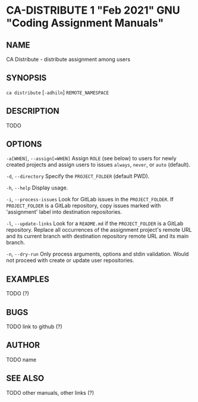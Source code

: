 CA-DISTRIBUTE 1 "Feb 2021" GNU "Coding Assignment Manuals"
=============================================

NAME
----

CA Distribute - distribute assignment among users

SYNOPSIS
--------

`ca distribute` [`-adhiln`] `REMOTE_NAMESPACE`

DESCRIPTION
-----------

TODO

OPTIONS
-------

`-a[WHEN]`, `--assign[=WHEN]`
  Assign `ROLE` (see below) to users for newly created projects and assign users to issues `always`, `never`, or `auto` (default).

`-d`, `--directory`
  Specify the `PROJECT_FOLDER` (default PWD).

`-h`, `--help`
  Display usage.

`-i`, `--process-issues`
  Look for GitLab issues in the `PROJECT_FOLDER`. If `PROJECT_FOLDER` is a GitLab repository, copy issues marked with 'assignment' label into destination repositories.

`-l`, `--update-links`
  Look for a `README.md` if the `PROJECT_FOLDER` is a GitLab repository. Replace all occurrences of the assignment project's remote URL and its current branch with destination repository remote URL and its main branch.

`-n`, `--dry-run`
  Only process arguments, options and stdin validation. Would not proceed with create or update user repositories.

EXAMPLES
--------

TODO (?)

BUGS
----

TODO link to github (?)

AUTHOR
------

TODO name <email>

SEE ALSO
--------

TODO other manuals, other links (?)
